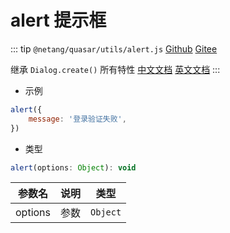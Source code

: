 # alert 提示框

::: tip
`@netang/quasar/utils/alert.js` [Github](https://github.com/netangsoft/netang-quasar/blob/main/utils/alert.js) [Gitee](https://gitee.com/jinmarcus/netang-quasar/blob/main/utils/alert.js)

继承 `Dialog.create()` 所有特性
[中文文档](http://www.quasarchs.com/quasar-plugins/dialog) [英文文档](https://quasar.dev/quasar-plugins/dialog)
:::

- 示例

```javascript
alert({
    message: '登录验证失败',
})
```

- 类型

```javascript
alert(options: Object): void
```

| 参数名     | 说明  | 类型       |
|---------|-----|----------|
| options | 参数  | `Object` |

